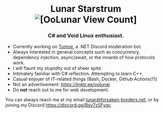 <h1 align="center">Lunar Starstrum <img src="https://komarev.com/ghpvc/?username=oolunar" alt="[OoLunar View Count]"/></h1>
<h3 align="center">C# and Void Linux enthusiast.</h3>

- Currently working on [Tomoe](https://github.com/OoLunar/Tomoe), a .NET Discord moderation bot.
- Always interested in general concepts such as concurrency, dependency injection, async/await, or the innards of how protocols work.
- I will flaunt my stupidity out of sheer spite.
- Intimately familiar with C# reflection. Attempting to learn C++.
- Casual enjoyer of IT-related things (Bash, Docker, Github Actions(?))
- Not an advertisement: https://linktr.ee/oolunar
- Do **not** reach out to me for web development.

You can always reach me at my email lunar@forsaken-borders.net, or by joining my Discord https://discord.gg/Bsv7zSFygc
